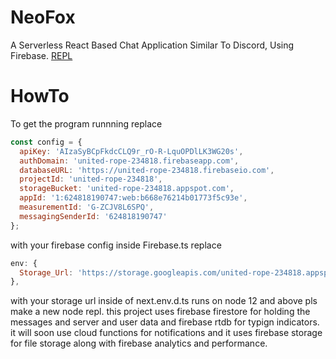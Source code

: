 # NeoFox
A Serverless React Based Chat Application Similar To Discord, Using Firebase.
[REPL](https://replit.com/@Spotandjake/NeoFox)
# HowTo
To get the program runnning replace 
```js
const config = {
  apiKey: 'AIzaSyBCpFkdcCLQ9r_rO-R-LquOPDlLK3WG20s',
  authDomain: 'united-rope-234818.firebaseapp.com',
  databaseURL: 'https://united-rope-234818.firebaseio.com',
  projectId: 'united-rope-234818',
  storageBucket: 'united-rope-234818.appspot.com',
  appId: '1:624818190747:web:b668e76214b01773f5c93e',
  measurementId: 'G-ZCJV8L6SPQ',
  messagingSenderId: '624818190747'
};
```
with your firebase config inside Firebase.ts
replace 
```js
env: {
  Storage_Url: 'https://storage.googleapis.com/united-rope-234818.appspot.com'
},
``` 
with your storage url inside of next.env.d.ts
runs on node 12 and above
pls make a new node repl. this project uses firebase firestore for holding the messages and server and user data and firebase rtdb for typign indicators. it will soon use cloud functions for notifications and it uses firebase storage for file storage along with firebase analytics and performance.